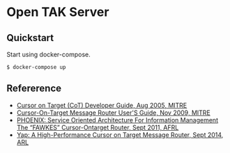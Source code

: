 Open TAK Server
===============

Quickstart
----------

Start using docker-compose.

```
$ docker-compose up
```


## Refererence

- [Cursor on Target (CoT) Developer Guide, Aug 2005, MITRE](https://apps.dtic.mil/dtic/tr/fulltext/u2/a637348.pdf)
- [Cursor-On-Target Message Router User'S Guide, Nov 2009, MITRE](https://www.mitre.org/sites/default/files/pdf/09_4937.pdf)
- [PHOENIX: Service Oriented Architecture For Information Management The “FAWKES” Cursor-Ontarget Router, Sept 2011, AFRL](https://apps.dtic.mil/dtic/tr/fulltext/u2/a550101.pdf)
- [Yap: A High-Performance Cursor on Target Message Router, Sept 2014, ARL](https://apps.dtic.mil/sti/pdfs/ADA610603.pdf)
